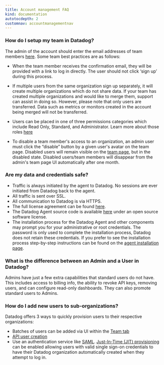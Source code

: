```yaml
---
title: Account management FAQ
kind: documentation
autotocdepth: 2
customnav: accountmanagementnav
---
```


### How do I setup my team in Datadog?

The admin of the account should enter the email addresses of team members
[here][1]. Some team best practices are as follows:

* When the team member receives the confirmation email, they will be provided with a link to log in directly. The user should not click ‘sign up’ during this process.
* If multiple users from the same organization sign up separately, it will create multiple organizations which do not share data. If your team has created multiple organizations and would like to merge them, support can assist in doing so. However, please note that only users are transferred. Data such as metrics or monitors created in the account being merged will not be transferred.
* Users can be placed in one of three permissions categories which include Read Only, Standard, and Administrator. Learn more about those roles [here](/account_management/team/#datadog-user-roles)

* To disable a team member's access to an organization, an admin user must click the “disable” button by a given user's avatar on the team page. Disabled users will remain visible on the [team page](https://app.datadoghq.com/account/team), but in the disabled state. Disabled users/team members will disappear from the admin's team page UI automatically after one month.


### Are my data and credentials safe?

* Traffic is always initiated by the agent to Datadog. No sessions are ever initiated from Datadog back to the agent.
* All traffic is sent over SSL.
* All communication to Datadog is via HTTPS.
* The full license agreement can be found [here][2].
* The Datadog Agent source code is available [here][3] under an open source software license.
* The installation process for the Datadog Agent and other components may prompt you for your administrative or root credentials. The password is only used to complete the installation process, Datadog does not retain these credentials. If you prefer to see the installation process step-by-step instructions can be found on the [agent installation page](https://app.datadoghq.com/account/settings#agent).

### What is the difference between an Admin and a User in Datadog?

Admins have just a few extra capabilities that standard users do not have. This includes access to billing info, the ability to revoke API keys, removing users, and can configure read-only dashboards. They can also promote standard users to Admins.

### How do I add new users to sub-organizations?

Datadog offers 3 ways to quickly provision users to their respective organizations:

* Batches of users can be added via UI within the [Team tab](/account_management/team)
* [API user creation](/api/#user)
* Use an authentication service like [SAML](/account_management/saml). [Just-In-Time (JIT) provisioning](/account_management/saml/#just-in-time-provisioning-jit-provisioning) can be enabled allowing users with valid single sign-on credentials to have their Datadog organization automatically created when they attempt to log in.

[1]: https://app.datadoghq.com/account/team
[2]: https://github.com/DataDog/datadog-agent/blob/master/LICENSE
[3]: https://github.com/DataDog/datadog-agent